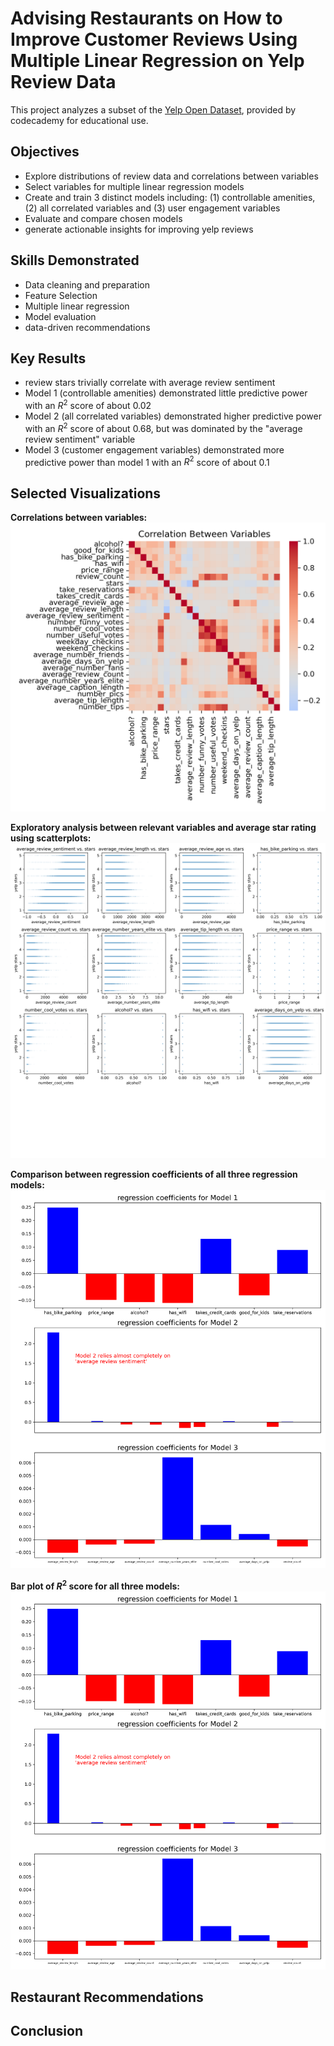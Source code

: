 # Advising Restaurants on How to Improve Customer Reviews Using Multiple Linear Regression on Yelp Review Data

This project analyzes a subset of the [Yelp Open Dataset](https://www.yelp.com/dataset), provided by codecademy for educational use. 

## Objectives

- Explore distributions of review data and correlations between variables
- Select variables for multiple linear regression models
- Create and train 3 distinct models including: (1) controllable amenities, (2) all correlated variables and (3) user engagement variables
- Evaluate and compare chosen models
- generate actionable insights for improving yelp reviews

## Skills Demonstrated

- Data cleaning and preparation
- Feature Selection
- Multiple linear regression
- Model evaluation
- data-driven recommendations

## Key Results

- review stars trivially correlate with average review sentiment
- Model 1 (controllable amenities) demonstrated little predictive power with an $R^2$ score of about 0.02
- Model 2 (all correlated variables) demonstrated higher predictive power with an $R^2$ score of about 0.68, but was dominated by the "average review sentiment" variable
- Model 3 (customer engagement variables) demonstrated more predictive power than model 1 with an $R^2$ score of about 0.1

## Selected Visualizations

**Correlations between variables:**
![Revenue Per Country](images/Correlations.png)

**Exploratory analysis between relevant variables and average star rating using scatterplots:**
![Exploratory Scatterplots](images/Exploratory_scatterplots.png)

**Comparison between regression coefficients of all three regression models:**
![Model Regression Coefficients](images/model_variables.png)

**Bar plot of $R^2$ score for all three models:**
![Model Regression Coefficients](images/model_variables.png)

## Restaurant Recommendations

## Conclusion
